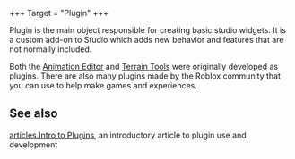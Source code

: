 +++
Target = "Plugin"
+++

Plugin is the main object responsible for creating basic studio widgets. It is a custom add-on to Studio which adds new behavior and features that are not normally included.Both the [Animation Editor](https://developer.roblox.com/search#stq=using%20animation%20editor) and [Terrain Tools](https://developer.roblox.com/search#stq=Intro%20To%20Terrain) were originally developed as plugins. There are also many plugins made by the Roblox community that you can use to help make games and experiences.## See also[articles.Intro to Plugins](https://developer.roblox.com/search#stq=Intro%20to%20Plugins), an introductory article to plugin use and development